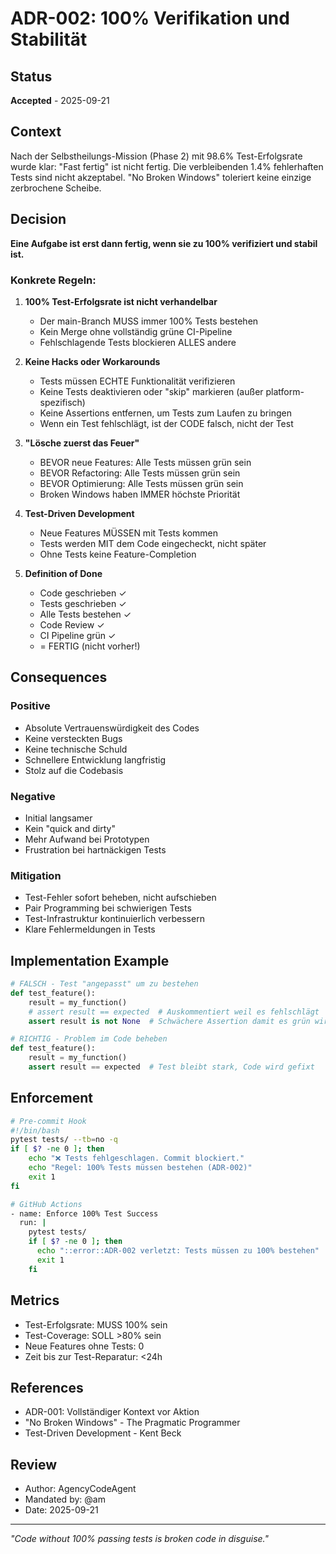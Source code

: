# ADR-002: 100% Verifikation und Stabilität

## Status
**Accepted** - 2025-09-21

## Context
Nach der Selbstheilungs-Mission (Phase 2) mit 98.6% Test-Erfolgsrate wurde klar: "Fast fertig" ist nicht fertig. Die verbleibenden 1.4% fehlerhaften Tests sind nicht akzeptabel. "No Broken Windows" toleriert keine einzige zerbrochene Scheibe.

## Decision
**Eine Aufgabe ist erst dann fertig, wenn sie zu 100% verifiziert und stabil ist.**

### Konkrete Regeln:

1. **100% Test-Erfolgsrate ist nicht verhandelbar**
   - Der main-Branch MUSS immer 100% Tests bestehen
   - Kein Merge ohne vollständig grüne CI-Pipeline
   - Fehlschlagende Tests blockieren ALLES andere

2. **Keine Hacks oder Workarounds**
   - Tests müssen ECHTE Funktionalität verifizieren
   - Keine Tests deaktivieren oder "skip" markieren (außer platform-spezifisch)
   - Keine Assertions entfernen, um Tests zum Laufen zu bringen
   - Wenn ein Test fehlschlägt, ist der CODE falsch, nicht der Test

3. **"Lösche zuerst das Feuer"**
   - BEVOR neue Features: Alle Tests müssen grün sein
   - BEVOR Refactoring: Alle Tests müssen grün sein
   - BEVOR Optimierung: Alle Tests müssen grün sein
   - Broken Windows haben IMMER höchste Priorität

4. **Test-Driven Development**
   - Neue Features MÜSSEN mit Tests kommen
   - Tests werden MIT dem Code eingecheckt, nicht später
   - Ohne Tests keine Feature-Completion

5. **Definition of Done**
   - Code geschrieben ✓
   - Tests geschrieben ✓
   - Alle Tests bestehen ✓
   - Code Review ✓
   - CI Pipeline grün ✓
   - = FERTIG (nicht vorher!)

## Consequences

### Positive
- Absolute Vertrauenswürdigkeit des Codes
- Keine versteckten Bugs
- Keine technische Schuld
- Schnellere Entwicklung langfristig
- Stolz auf die Codebasis

### Negative
- Initial langsamer
- Kein "quick and dirty"
- Mehr Aufwand bei Prototypen
- Frustration bei hartnäckigen Tests

### Mitigation
- Test-Fehler sofort beheben, nicht aufschieben
- Pair Programming bei schwierigen Tests
- Test-Infrastruktur kontinuierlich verbessern
- Klare Fehlermeldungen in Tests

## Implementation Example

```python
# FALSCH - Test "angepasst" um zu bestehen
def test_feature():
    result = my_function()
    # assert result == expected  # Auskommentiert weil es fehlschlägt
    assert result is not None  # Schwächere Assertion damit es grün wird

# RICHTIG - Problem im Code beheben
def test_feature():
    result = my_function()
    assert result == expected  # Test bleibt stark, Code wird gefixt
```

## Enforcement
```bash
# Pre-commit Hook
#!/bin/bash
pytest tests/ --tb=no -q
if [ $? -ne 0 ]; then
    echo "❌ Tests fehlgeschlagen. Commit blockiert."
    echo "Regel: 100% Tests müssen bestehen (ADR-002)"
    exit 1
fi

# GitHub Actions
- name: Enforce 100% Test Success
  run: |
    pytest tests/
    if [ $? -ne 0 ]; then
      echo "::error::ADR-002 verletzt: Tests müssen zu 100% bestehen"
      exit 1
    fi
```

## Metrics
- Test-Erfolgsrate: MUSS 100% sein
- Test-Coverage: SOLL >80% sein
- Neue Features ohne Tests: 0
- Zeit bis zur Test-Reparatur: <24h

## References
- ADR-001: Vollständiger Kontext vor Aktion
- "No Broken Windows" - The Pragmatic Programmer
- Test-Driven Development - Kent Beck

## Review
- Author: AgencyCodeAgent
- Mandated by: @am
- Date: 2025-09-21

---

*"Code without 100% passing tests is broken code in disguise."*